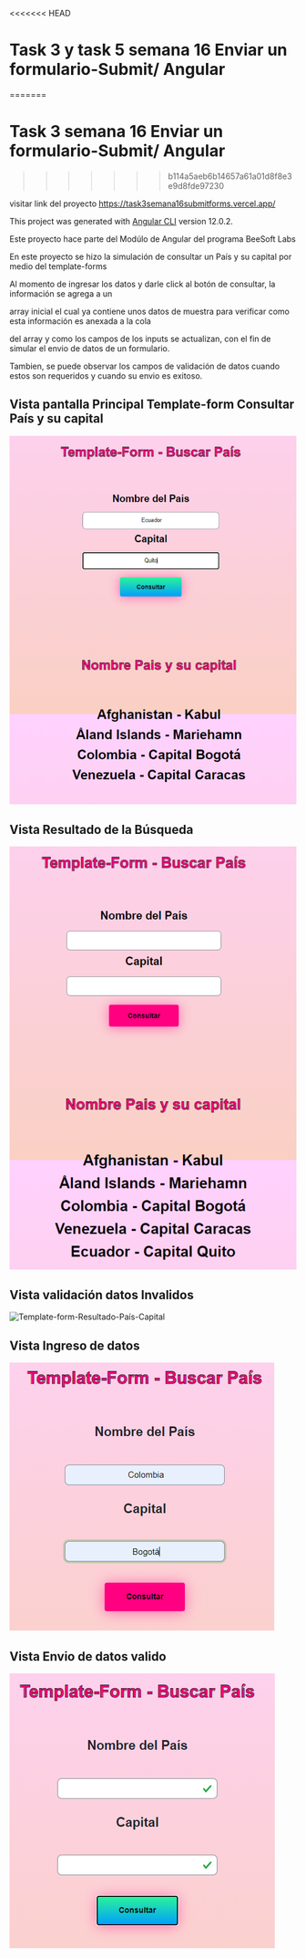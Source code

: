 <<<<<<< HEAD
# Task 3 y task 5 semana 16 Enviar un formulario-Submit/ Angular
=======
# Task 3 semana 16 Enviar un formulario-Submit/ Angular
>>>>>>> b114a5aeb6b14657a61a01d8f8e3e9d8fde97230

visitar link del proyecto https://task3semana16submitforms.vercel.app/

This project was generated with [Angular CLI](https://github.com/angular/angular-cli) version 12.0.2.

Este proyecto hace parte del Modúlo de Angular del programa BeeSoft Labs

En este proyecto se hizo la simulación de consultar un País y su capital por medio del template-forms

Al momento de ingresar los datos y darle click al botón de consultar, la información se agrega a un 

array inicial el cual ya contiene unos datos de muestra para verificar como esta información es anexada a la cola 

del array y como los campos de los inputs se actualizan, con el fin de simular el envio de datos de un formulario.

Tambien, se puede observar los campos de validación de datos cuando estos son requeridos y cuando su envio es exitoso.


## Vista pantalla Principal Template-form Consultar País y su capital

<img src="/src/assets/img/Buscar.png" alt= "template-form-País-Capital"> 

## Vista Resultado de la Búsqueda

<img src="/src/assets/img/Resultado.png" alt= "Template-form-Resultado-País-Capital"> 

## Vista validación datos Invalidos

<img src="/src/assets/img/validación.png" alt= "Template-form-Resultado-País-Capital"> 

## Vista Ingreso de datos

<img src="/src/assets/img/IngresoDatos.png" alt= "Template-form-Resultado-País-Capital"> 

## Vista Envio de datos valido

<img src="/src/assets/img/envioDatos.png" alt= "Template-form-Resultado-País-Capital"> 
